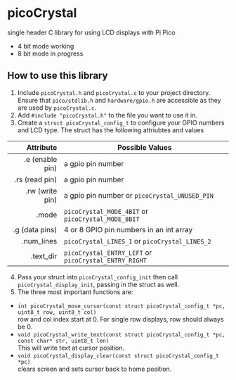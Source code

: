 # picoCrystal
single header C library for using LCD displays with Pi Pico

- 4 bit mode working
- 8 bit mode in progress

## How to use this library

1. Include `picoCrystal.h` and `picoCrystal.c` to your project directory. Ensure that `pico/stdlib.h` and `hardware/gpio.h` are accessible as they are used by `picoCrystal.c`.
2. Add `#include "picoCrystal.h"` to the file you want to use it in.
3. Create a `struct picoCrystal_config_t` to configure your GPIO numbers and LCD type.
The struct has the following attriubtes and values

| Attribute       | Possible Values                                       |
|----------------:|-------------------------------------------------------|
| .e (enable pin) | a gpio pin number                                     |
| .rs (read pin)  | a gpio pin number                                     |
| .rw (write pin) | a gpio pin number or `picoCrystal_UNUSED_PIN`         |
| .mode           | `picoCrystal_MODE_4BIT` or `picoCrystal_MODE_8BIT`    |
| .g (data pins)  | 4 or 8 GPIO pin numbers in an int array               |
| .num_lines      | `picoCrystal_LINES_1` or `picoCrystal_LINES_2`        |
| .text_dir       | `picoCrystal_ENTRY_LEFT` or `picoCrystal_ENTRY_RIGHT` |

4. Pass your struct into `picoCrystal_config_init` then call `picoCrystal_display_init`, passing in the struct as well.
5. The three most important functions are:
- `int picoCrystal_move_cursor(const struct picoCrystal_config_t *pc, uint8_t row, uint8_t col)` <br> row and col index start at 0. For single row displays, row should always be 0.
- `void picoCrystal_write_text(const struct picoCrystal_config_t *pc, const char* str, uint8_t len)` <br> This will write text at cursor position.
- `void picoCrystal_display_clear(const struct picoCrystal_config_t *pc)` <br> clears screen and sets cursor back to home position.

